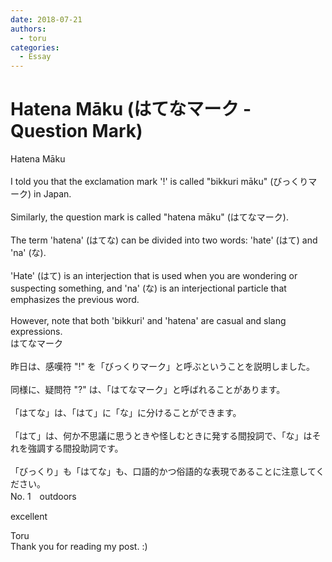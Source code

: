 ```yaml
---
date: 2018-07-21
authors:
  - toru
categories:
  - Essay
---
```


<h1 id="subject_show">Hatena Māku (はてなマーク - Question Mark)</h1>
<div class="date" hidden>Jul 21, 2018 13:30</div>
<div id="post"><div id="body_show_ori">
Hatena Māku<br/><br/>I told you that the exclamation mark '!' is called "bikkuri māku" (びっくりマーク) in Japan.<br/><br/>Similarly, the question mark is called "hatena māku" (はてなマーク).<br/><br/>The term 'hatena' (はてな) can be divided into two words: 'hate' (はて) and 'na' (な).<br/><br/>'Hate' (はて) is an interjection that is used when you are wondering or suspecting something, and 'na' (な) is an interjectional particle that emphasizes the previous word.<br/><br/>However, note that both 'bikkuri' and 'hatena' are casual and slang expressions.
</div></div>

<!-- more -->

<div id="post_ja"><div id="body_show_mo">
はてなマーク<br/><br/>昨日は、感嘆符 "!" を「びっくりマーク」と呼ぶということを説明しました。<br/><br/>同様に、疑問符 "?" は、「はてなマーク」と呼ばれることがあります。<br/><br/>「はてな」は、「はて」に「な」に分けることができます。<br/><br/>「はて」は、何か不思議に思うときや怪しむときに発する間投詞で、「な」はそれを強調する間投助詞です。<br/><br/>「びっくり」も「はてな」も、口語的かつ俗語的な表現であることに注意してください。
</div></div>
<div id="block"><div class="first_name"> No. 1　<span class="just_name">outdoors</span></div><div id="block2">
<p class="comment_small">
 excellent
</p>

</div><div class="name"><span class="just_name">Toru</span><br>
Thank you for reading my post. :)
</div>
</div>
